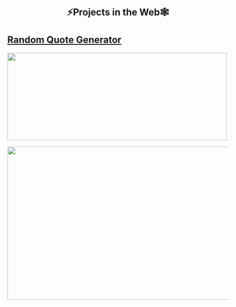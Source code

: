 <h2 align="center">
	⚡Projects in the Web🕸
</h2>

## [Random Quote Generator](https://codepen.io/abhiram_reddy/full/MWwbQMV)
<a href="https://codepen.io/abhiram_reddy/full/MWwbQMV" target="_blank"><img src="https://github.com/abhiramready/Responsive-Web/blob/master/images/quote.PNG" height="200" width="500"></a>

<a href="https://abhiramready.github.io/Responsive-Web/404-not-found-master/index.html" target="_blank"><img src="https://github.com/abhiramready/Responsive-Web/blob/master/images/404.PNG" height="350" width="600"></a>
